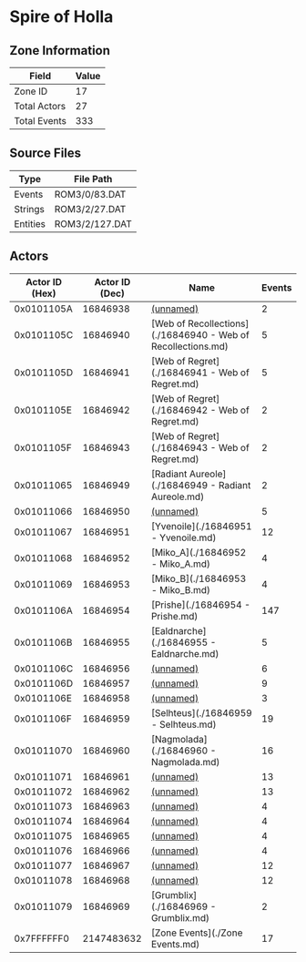 # Spire of Holla

## Zone Information

| Field        |   Value |
|--------------|---------|
| Zone ID      |      17 |
| Total Actors |      27 |
| Total Events |     333 |

## Source Files

| Type     | File Path      |
|----------|----------------|
| Events   | ROM3/0/83.DAT  |
| Strings  | ROM3/2/27.DAT  |
| Entities | ROM3/2/127.DAT |

## Actors

| Actor ID (Hex)   |   Actor ID (Dec) | Name                                                         |   Events |
|------------------|------------------|--------------------------------------------------------------|----------|
| 0x0101105A       |         16846938 | [(unnamed)](./16846938.md)                                   |        2 |
| 0x0101105C       |         16846940 | [Web of Recollections](./16846940 - Web of Recollections.md) |        5 |
| 0x0101105D       |         16846941 | [Web of Regret](./16846941 - Web of Regret.md)               |        5 |
| 0x0101105E       |         16846942 | [Web of Regret](./16846942 - Web of Regret.md)               |        2 |
| 0x0101105F       |         16846943 | [Web of Regret](./16846943 - Web of Regret.md)               |        2 |
| 0x01011065       |         16846949 | [Radiant Aureole](./16846949 - Radiant Aureole.md)           |        2 |
| 0x01011066       |         16846950 | [(unnamed)](./16846950.md)                                   |        5 |
| 0x01011067       |         16846951 | [Yvenoile](./16846951 - Yvenoile.md)                         |       12 |
| 0x01011068       |         16846952 | [Miko_A](./16846952 - Miko_A.md)                             |        4 |
| 0x01011069       |         16846953 | [Miko_B](./16846953 - Miko_B.md)                             |        4 |
| 0x0101106A       |         16846954 | [Prishe](./16846954 - Prishe.md)                             |      147 |
| 0x0101106B       |         16846955 | [Ealdnarche](./16846955 - Ealdnarche.md)                     |        5 |
| 0x0101106C       |         16846956 | [(unnamed)](./16846956.md)                                   |        6 |
| 0x0101106D       |         16846957 | [(unnamed)](./16846957.md)                                   |        9 |
| 0x0101106E       |         16846958 | [(unnamed)](./16846958.md)                                   |        3 |
| 0x0101106F       |         16846959 | [Selhteus](./16846959 - Selhteus.md)                         |       19 |
| 0x01011070       |         16846960 | [Nagmolada](./16846960 - Nagmolada.md)                       |       16 |
| 0x01011071       |         16846961 | [(unnamed)](./16846961.md)                                   |       13 |
| 0x01011072       |         16846962 | [(unnamed)](./16846962.md)                                   |       13 |
| 0x01011073       |         16846963 | [(unnamed)](./16846963.md)                                   |        4 |
| 0x01011074       |         16846964 | [(unnamed)](./16846964.md)                                   |        4 |
| 0x01011075       |         16846965 | [(unnamed)](./16846965.md)                                   |        4 |
| 0x01011076       |         16846966 | [(unnamed)](./16846966.md)                                   |        4 |
| 0x01011077       |         16846967 | [(unnamed)](./16846967.md)                                   |       12 |
| 0x01011078       |         16846968 | [(unnamed)](./16846968.md)                                   |       12 |
| 0x01011079       |         16846969 | [Grumblix](./16846969 - Grumblix.md)                         |        2 |
| 0x7FFFFFF0       |       2147483632 | [Zone Events](./Zone Events.md)                              |       17 |